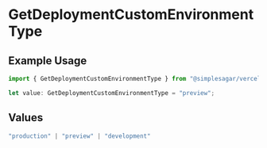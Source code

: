 # GetDeploymentCustomEnvironmentType

## Example Usage

```typescript
import { GetDeploymentCustomEnvironmentType } from "@simplesagar/vercel/models/getdeploymentop.js";

let value: GetDeploymentCustomEnvironmentType = "preview";
```

## Values

```typescript
"production" | "preview" | "development"
```